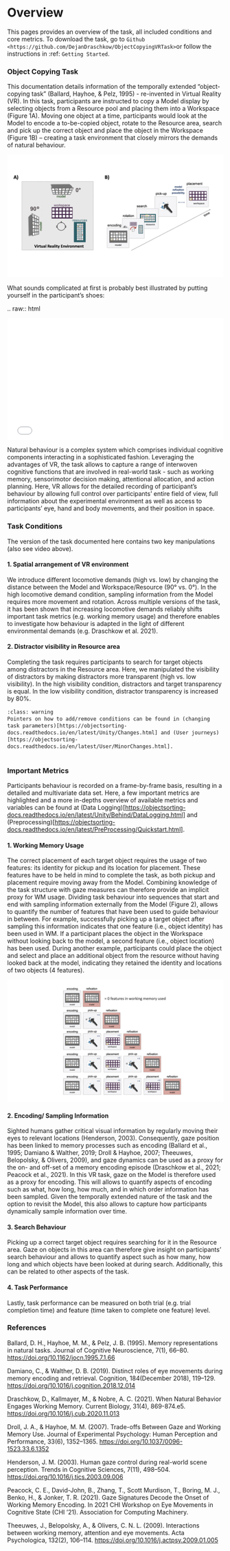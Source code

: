 # Overview


This pages provides an overview of the task, all included conditions and core metrics. To download the task, go to `Github <https://github.com/DejanDraschkow/ObjectCopyingVRTask>`or follow the instructions in :ref: `Getting Started`. 

### Object Copying Task

This documentation details information of the temporally extended “object-copying task”  (Ballard, Hayhoe, & Pelz, 1995) - re-invented in Virtual Reality (VR). In this task, participants are instructed to copy a Model display by selecting objects from a Resource pool and placing them into a Workspace (Figure 1A). Moving one object at a time, participants would look at the Model to encode a to-be-copied object, rotate to the Resource area, search and pick up the correct object and place the object in the Workspace (Figure 1B) – creating a task environment that closely mirrors the demands of natural behaviour. 

![](Figure_1.png)

What sounds complicated at first is probably best illustrated by putting yourself in the participant’s shoes: 

.. raw:: html
    <div style="position: relative; padding-bottom: 56.25%; height: 0; overflow: hidden; max-width: 100%; height: auto;">
        <iframe src="//www.youtube.com/embed/dQw4w9WgXcQ" frameborder="0" allowfullscreen style="position: absolute; top: 0; left: 0; width: 100%; height: 100%;"></iframe>
    </div>



Natural behaviour is a complex system which comprises individual cognitive components interacting in a sophisticated fashion. Leveraging the advantages of VR, the task allows to capture a range of interwoven cognitive functions that are involved in real-world task - such as working memory, sensorimotor decision making,  attentional  allocation,  and  action  planning.  Here, VR allows for the detailed recording of participant’s behaviour by allowing full control over participants’ entire field of view, full information about the experimental environment as well as access to participants’ eye, hand and body movements, and their position in space. 

### Task Conditions

The version of the task documented here contains two key manipulations (also see video above). 

#### 1. Spatial arrangement of VR environment
We introduce different locomotive demands (high vs. low) by changing the distance between the Model and Workspace/Resource (90° vs. 0°). In the high locomotive demand condition, sampling information from the Model requires more movement and rotation. Across multiple versions of the task, it has been shown that increasing locomotive demands reliably shifts important task metrics (e.g. working memory usage) and therefore enables to investigate how behaviour is adapted in the light of different environmental demands (e.g. Draschkow et al. 2021). 

#### 2. Distractor visibility in Resource area
Completing the task requires participants to search for target objects among distractors in the Resource area. Here, we manipulated the visibility of distractors by making distractors more transparent (high vs. low visibility). In the high visibility condition, distractors and target transparency is equal. In the low visibility condition, distractor transparency is increased by 80%. 


```{admonition} Note
:class: warning
Pointers on how to add/remove conditions can be found in (changing task parameters)[https://objectsorting-docs.readthedocs.io/en/latest/Unity/Changes.html] and (User journeys)[https://objectsorting-docs.readthedocs.io/en/latest/User/MinorChanges.html]. 
 
```

### Important Metrics

Participants behaviour is recorded on a frame-by-frame basis, resulting in a detailed and multivariate data set. Here, a few important metrics are highlighted and a more in-depths overview of available metrics and variables can be found at (Data Logging)[https://objectsorting-docs.readthedocs.io/en/latest/Unity/Behind/DataLogging.html] and (Preprocessing)[https://objectsorting-docs.readthedocs.io/en/latest/PreProcessing/Quickstart.html]. 

#### 1. Working Memory Usage

The correct placement of each target object requires the usage of two features: its identity for pickup and its location for placement. These features have to be held in mind to complete the task, as both pickup and placement require moving away from the Model. Combining knowledge of the task structure with gaze measures can therefore provide an implicit proxy for WM usage. Dividing task behaviour into sequences that start and end with sampling information externally from the Model (Figure 2), allows to quantify the number of features that have been used to guide behaviour in between. For example, successfully picking up a target object after sampling this information indicates that one feature (i.e., object identity) has been used in WM. If a participant places the object in the Workspace without looking back to the model, a second feature (i.e., object location) has been used. During another example, participants could place the object and select and place an additional object from the resource without having looked back at the model, indicating they retained the identity and locations of two objects (4 features).

![](Figure_2.png)

#### 2. Encoding/ Sampling Information

Sighted humans gather critical visual information by regularly moving their eyes to relevant locations (Henderson, 2003). Consequently, gaze position has been linked to memory processes such as encoding (Ballard et al., 1995; Damiano & Walther, 2019; Droll & Hayhoe, 2007; Theeuwes, Belopolsky, & Olivers, 2009), and gaze dynamics can be used as a proxy for the on- and off-set of a memory encoding episode (Draschkow et al., 2021; Peacock et al., 2021). 
In this VR task, gaze on the Model is therefore used as a proxy for encoding. This will allows to quantify aspects of encoding such as what, how long, how much, and in which order information has been sampled. Given the temporally extended nature of the task and the option to revisit the Model, this also allows to capture how participants dynamically sample information over time.

#### 3. Search Behaviour

Picking up a correct target object requires searching for it in the Resource area. Gaze on objects in this area can therefore give insight on participants’ search behaviour and allows to quantify aspect such as how many, how long and which objects have been looked at during search.  Additionally, this can be related to other aspects of the task. 

#### 4. Task Performance

Lastly, task performance can be measured on both trial (e.g. trial completion time) and feature (time taken to complete one feature) level. 


### References 

Ballard, D. H., Hayhoe, M. M., & Pelz, J. B. (1995). Memory representations in natural tasks. Journal of Cognitive Neuroscience, 7(1), 66–80. https://doi.org/10.1162/jocn.1995.7.1.66 

Damiano, C., & Walther, D. B. (2019). Distinct roles of eye movements during memory encoding and retrieval. Cognition, 184(December 2018), 119–129. https://doi.org/10.1016/j.cognition.2018.12.014

Draschkow, D., Kallmayer, M., & Nobre, A. C. (2021). When Natural Behavior Engages Working Memory. Current Biology, 31(4), 869-874.e5. https://doi.org/10.1016/j.cub.2020.11.013 

Droll, J. A., & Hayhoe, M. M. (2007). Trade-offs Between Gaze and Working Memory Use. Journal of Experimental Psychology: Human Perception and Performance, 33(6), 1352–1365. https://doi.org/10.1037/0096-1523.33.6.1352

Henderson, J. M. (2003). Human gaze control during real-world scene perception. Trends in Cognitive Sciences, 7(11), 498–504. https://doi.org/10.1016/j.tics.2003.09.006 

Peacock, C. E., David-John, B., Zhang, T., Scott Murdison, T., Boring, M. J., Benko, H., & Jonker, T. R. (2021). Gaze Signatures Decode the Onset of Working Memory Encoding. In 2021 CHI Workshop on Eye Movements in Cognitive State (CHI ’21). Association for Computing Machinery. 

Theeuwes, J., Belopolsky, A., & Olivers, C. N. L. (2009). Interactions between working memory, attention and eye movements. Acta Psychologica, 132(2), 106–114. https://doi.org/10.1016/j.actpsy.2009.01.005 





